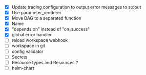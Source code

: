 - [x] Update tracing configuration to output error messages to stdout
- [x] Use parameter_renderer
- [x] Move DAG to a separated function
- [x] Name
- [X] "depends on" instead of "on_success"
- [X] global error handler
- [ ] reload workspace webhook
- [ ] workspace in git
- [ ] config validator
- [ ] Secrets
- [ ] Resource types and Resources ?
- [ ] helm-chart